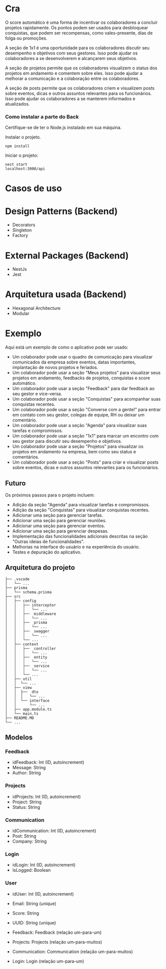 # Cra

O score automático é uma forma de incentivar os colaboradores a concluir projetos rapidamente. Os pontos podem ser usados para desbloquear conquistas, que podem ser recompensas, como vales-presente, dias de folga ou promoções.

A seção de 1x1 é uma oportunidade para os colaboradores discutir seu desempenho e objetivos com seus gestores. Isso pode ajudar os colaboradores a se desenvolverem e alcançarem seus objetivos.

A seção de projetos permite que os colaboradores visualizem o status dos projetos em andamento e comentem sobre eles. Isso pode ajudar a melhorar a comunicação e a colaboração entre os colaboradores.

A seção de posts permite que os colaboradores criem e visualizem posts sobre eventos, dicas e outros assuntos relevantes para os funcionários. Isso pode ajudar os colaboradores a se manterem informados e atualizados.

### Como instalar a parte do Back

Certifique-se de ter o Node.js instalado em sua máquina.

Instalar o projeto.

```
npm install
```

Iniciar o projeto:

```
nest start
localhost:3000/api
```

# Casos de uso

# Design Patterns (Backend)

- Decorators
- Singleton
- Factory

# External Packages (Backend)

- NestJs
- Jest

# Arquitetura usada (Backend)

- Hexagonal Architecture
- Modular

# Exemplo

Aqui está um exemplo de como o aplicativo pode ser usado:

- Um colaborador pode usar o quadro de comunicação para visualizar comunicados da empresa sobre eventos, datas importantes, implantação de novos projetos e feriados.
- Um colaborador pode usar a seção "Meus projetos" para visualizar seus projetos em andamento, feedbacks de projetos, conquistas e score automático.
- Um colaborador pode usar a seção "Feedback" para dar feedback ao seu gestor e vice-versa.
- Um colaborador pode usar a seção "Conquistas" para acompanhar suas conquistas recentes.
- Um colaborador pode usar a seção "Converse com a gente!" para entrar em contato com seu gestor, colegas de equipe, RH ou deixar um comentário.
- Um colaborador pode usar a seção "Agenda" para visualizar suas tarefas e compromissos.
- Um colaborador pode usar a seção "1x1" para marcar um encontro com seu gestor para discutir seu desempenho e objetivos.
- Um colaborador pode usar a seção "Projetos" para visualizar os projetos em andamento na empresa, bem como seu status e comentários.
- Um colaborador pode usar a seção "Posts" para criar e visualizar posts sobre eventos, dicas e outros assuntos relevantes para os funcionários.

## Futuro

Os próximos passos para o projeto incluem:

- Adição da seção "Agenda" para visualizar tarefas e compromissos.
- Adição da seção "Conquistas" para visualizar conquistas recentes.
- Adicionar uma seção para gerenciar tarefas.
- Adicionar uma seção para gerenciar reuniões.
- Adicionar uma seção para gerenciar eventos.
- Adicionar uma seção para gerenciar despesas.
- Implementação das funcionalidades adicionais descritas na seção "Outras ideias de funcionalidades".
- Melhorias na interface do usuário e na experiência do usuário.
- Testes e depuração do aplicativo.

## Arquitetura do projeto

```
├── .vscode
│   └── ...
├── prisma
│   └── schema.prisma
├── src
│   ├── config
│   │   ├── interceptor
│   │   │   └── ...
│   │   ├──  middleware
│   │   │   └── ...
│   │   ├──  prisma
│   │   │   └── ...
│   │   ├──  swagger
│   │   │   └── ...
│   │   └── ...
│   ├── context
│   │   ├──  controller
│   │   │   └── ...
│   │   ├──  entity
│   │   │   └── ...
│   │   ├──  service
│   │   │   └── ...
│   │   └── ...
│   ├── util
│   │  └── ...
│   ├── view
│   │  ├──  dto
│   │  │   └── ...
│   │  └── interface
│   │      └── ...
│   ├── app.module.ts
│   └── main.ts
├── README.MD
└── ...
```
## Modelos

### Feedback

* idFeedback: Int (ID, autoincrement)
* Message: String
* Author: String

### Projects

* idProjects: Int (ID, autoincrement)
* Project: String
* Status: String

### Communication

* idCommunication: Int (ID, autoincrement)
* Post: String
* Company: String

### Login

* idLogin: Int (ID, autoincrement)
* IsLogged: Boolean

### User

* idUser: Int (ID, autoincrement)
* Email: String (unique)
* Score: String
* UUID: String (unique)

* Feedback: Feedback (relação um-para-um)
* Projects: Projects (relação um-para-muitos)
* Communication: Communication (relação um-para-muitos)
* Login: Login (relação um-para-um)